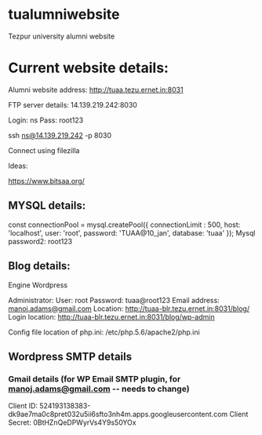 # tualumniwebsite
Tezpur university alumni website

# Current website details:

Alumni website address:
 http://tuaa.tezu.ernet.in:8031

FTP server details:
14.139.219.242:8030

Login: ns
Pass: root123

ssh ns@14.139.219.242 -p 8030

Connect using filezilla

Ideas:

https://www.bitsaa.org/


## MYSQL details:
const connectionPool = mysql.createPool({
    connectionLimit : 500,
    host: 'localhost',
    user: 'root',
    password: 'TUAA@10_jan',
    database: 'tuaa'
});
Mysql password2: root123

## Blog details:
Engine Wordpress

Administrator:
User: root
Password: tuaa@root123
Email address: manoj.adams@gmail.com
Location: http://tuaa-blr.tezu.ernet.in:8031/blog/
Login location: http://tuaa-blr.tezu.ernet.in:8031/blog/wp-admin

Config file location of php.ini: /etc/php.5.6/apache2/php.ini

## Wordpress SMTP details
### Gmail details (for WP Email SMTP plugin, for manoj.adams@gmail.com -- needs to change)
Client ID: 524193138383-dk9ae7ma0c8pret032u5ii6sfto3nh4m.apps.googleusercontent.com
Client Secret: 0BtHZnQeDPWyrVs4Y9s50YOx
